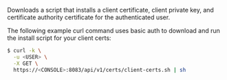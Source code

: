 Downloads a script that installs a client certificate, client private key, and certificate authority certificate for the authenticated user.

The following example curl command uses basic auth to download and run the install script for your client certs:

```bash
$ curl -k \
  -u <USER> \
  -X GET \
  https://<CONSOLE>:8083/api/v1/certs/client-certs.sh | sh
```
